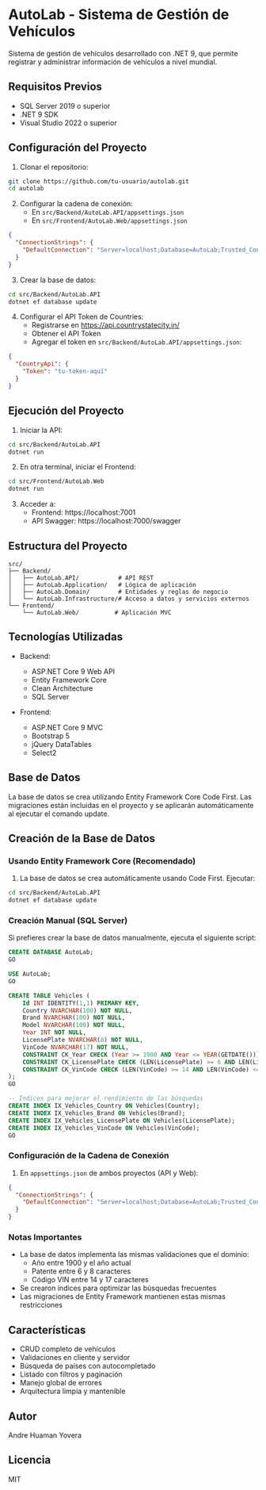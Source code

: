 ﻿# AutoLab - Sistema de Gestión de Vehículos

Sistema de gestión de vehículos desarrollado con .NET 9, que permite registrar y administrar información de vehículos a nivel mundial.

## Requisitos Previos

- SQL Server 2019 o superior
- .NET 9 SDK
- Visual Studio 2022 o superior

## Configuración del Proyecto

1. Clonar el repositorio:
```bash
git clone https://github.com/tu-usuario/autolab.git
cd autolab
```

2. Configurar la cadena de conexión:
   - En `src/Backend/AutoLab.API/appsettings.json`
   - En `src/Frontend/AutoLab.Web/appsettings.json`

```json
{
  "ConnectionStrings": {
    "DefaultConnection": "Server=localhost;Database=AutoLab;Trusted_Connection=True;TrustServerCertificate=True;"
  }
}
```

3. Crear la base de datos:
```bash
cd src/Backend/AutoLab.API
dotnet ef database update
```

4. Configurar el API Token de Countries:
   - Registrarse en https://api.countrystatecity.in/
   - Obtener el API Token
   - Agregar el token en `src/Backend/AutoLab.API/appsettings.json`:

```json
{
  "CountryApi": {
    "Token": "tu-token-aquí"
  }
}
```

## Ejecución del Proyecto

1. Iniciar la API:
```bash
cd src/Backend/AutoLab.API
dotnet run
```

2. En otra terminal, iniciar el Frontend:
```bash
cd src/Frontend/AutoLab.Web
dotnet run
```

3. Acceder a:
   - Frontend: https://localhost:7001
   - API Swagger: https://localhost:7000/swagger

## Estructura del Proyecto

```
src/
├── Backend/
│   ├── AutoLab.API/           # API REST
│   ├── AutoLab.Application/   # Lógica de aplicación
│   ├── AutoLab.Domain/        # Entidades y reglas de negocio
│   └── AutoLab.Infrastructure/# Acceso a datos y servicios externos
└── Frontend/
    └── AutoLab.Web/          # Aplicación MVC
```

## Tecnologías Utilizadas

- Backend:
  - ASP.NET Core 9 Web API
  - Entity Framework Core
  - Clean Architecture
  - SQL Server

- Frontend:
  - ASP.NET Core 9 MVC
  - Bootstrap 5
  - jQuery DataTables
  - Select2

## Base de Datos

La base de datos se crea utilizando Entity Framework Core Code First. Las migraciones están incluidas en el proyecto y se aplicarán automáticamente al ejecutar el comando update.

## Creación de la Base de Datos

### Usando Entity Framework Core (Recomendado)

1. La base de datos se crea automáticamente usando Code First. Ejecutar:
```bash
cd src/Backend/AutoLab.API
dotnet ef database update
```

### Creación Manual (SQL Server)

Si prefieres crear la base de datos manualmente, ejecuta el siguiente script:

```sql
CREATE DATABASE AutoLab;
GO

USE AutoLab;
GO

CREATE TABLE Vehicles (
    Id INT IDENTITY(1,1) PRIMARY KEY,
    Country NVARCHAR(100) NOT NULL,
    Brand NVARCHAR(100) NOT NULL,
    Model NVARCHAR(100) NOT NULL,
    Year INT NOT NULL,
    LicensePlate NVARCHAR(8) NOT NULL,
    VinCode NVARCHAR(17) NOT NULL,
    CONSTRAINT CK_Year CHECK (Year >= 1900 AND Year <= YEAR(GETDATE())),
    CONSTRAINT CK_LicensePlate CHECK (LEN(LicensePlate) >= 6 AND LEN(LicensePlate) <= 8),
    CONSTRAINT CK_VinCode CHECK (LEN(VinCode) >= 14 AND LEN(VinCode) <= 17)
);
GO

-- Índices para mejorar el rendimiento de las búsquedas
CREATE INDEX IX_Vehicles_Country ON Vehicles(Country);
CREATE INDEX IX_Vehicles_Brand ON Vehicles(Brand);
CREATE INDEX IX_Vehicles_LicensePlate ON Vehicles(LicensePlate);
CREATE INDEX IX_Vehicles_VinCode ON Vehicles(VinCode);
GO
```

### Configuración de la Cadena de Conexión

1. En `appsettings.json` de ambos proyectos (API y Web):

```json
{
  "ConnectionStrings": {
    "DefaultConnection": "Server=localhost;Database=AutoLab;Trusted_Connection=True;TrustServerCertificate=True;"
  }
}
```

### Notas Importantes

- La base de datos implementa las mismas validaciones que el dominio:
  - Año entre 1900 y el año actual
  - Patente entre 6 y 8 caracteres
  - Código VIN entre 14 y 17 caracteres
- Se crearon índices para optimizar las búsquedas frecuentes
- Las migraciones de Entity Framework mantienen estas mismas restricciones

## Características

- CRUD completo de vehículos
- Validaciones en cliente y servidor
- Búsqueda de países con autocompletado
- Listado con filtros y paginación
- Manejo global de errores
- Arquitectura limpia y mantenible

## Autor

Andre Huaman Yovera

## Licencia

MIT